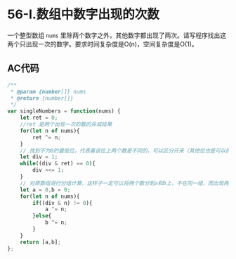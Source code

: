 # 56-I.数组中数字出现的次数

一个整型数组 `nums` 里除两个数字之外，其他数字都出现了两次。请写程序找出这两个只出现一次的数字。要求时间复杂度是O(n)，空间复杂度是O(1)。

## AC代码

```js
/**
 * @param {number[]} nums
 * @return {number[]}
 */
var singleNumbers = function(nums) {
    let ret = 0;
    //ret 是两个出现一次的数的异或结果
    for(let n of nums){
        ret ^= n;
    }
    // 找到不为0的最低位，代表着该位上两个数是不同的，可以区分开来（其他位也是可以的）
    let div = 1;
    while((div & ret) == 0){
        div <<= 1;
    }
    // 对原数组进行分组计算，这样子一定可以将两个数分到a和b上，不在同一组，而出现两次的数也一定会被分到同一组，并且最后都会抵消掉
    let a = 0,b = 0;
    for(let n of nums){
        if((div & n) != 0){
            a ^= n;
        }else{
            b ^= n;
        }
    }
    return [a,b];
};
```
